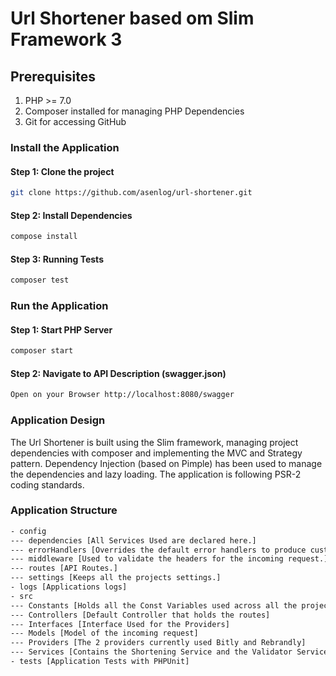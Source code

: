 # Url Shortener based om Slim Framework 3

## Prerequisites
1. PHP >= 7.0
2. Composer installed for managing PHP Dependencies
3. Git for accessing GitHub

### Install the Application

#### Step 1: Clone the project
```bash
git clone https://github.com/asenlog/url-shortener.git
```
#### Step 2: Install Dependencies
```bash
compose install
```
#### Step 3: Running Tests
```bash
composer test
```

### Run the Application

#### Step 1: Start PHP Server
```bash
composer start
```

#### Step 2: Navigate to API Description (swagger.json)
```bash
Open on your Browser http://localhost:8080/swagger
```

### Application Design
 The Url Shortener is built using the Slim framework, managing project dependencies with composer and implementing the MVC and Strategy pattern. Dependency Injection (based on Pimple) has been used to manage the
 dependencies and lazy loading. The application is following PSR-2 coding standards.
 
 ### Application Structure
 ```bash
 - config
 --- dependencies [All Services Used are declared here.]
 --- errorHandlers [Overrides the default error handlers to produce custom responses.]
 --- middleware [Used to validate the headers for the incoming request.]
 --- routes [API Routes.]
 --- settings [Keeps all the projects settings.]
 - logs [Applications logs]
 - src
 --- Constants [Holds all the Const Variables used across all the project as a central point of reference] 
 --- Controllers [Default Controller that holds the routes]
 --- Interfaces [Interface Used for the Providers]
 --- Models [Model of the incoming request] 
 --- Providers [The 2 providers currently used Bitly and Rebrandly] 
 --- Services [Contains the Shortening Service and the Validator Service Used]
 - tests [Application Tests with PHPUnit] 
 ```
